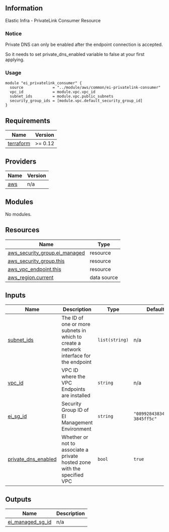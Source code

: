 ## Information

Elastic Infra - PrivateLink Consumer Resource

### Notice

Private DNS can only be enabled after the endpoint connection is accepted.

So it needs to set private_dns_enabled variable to false at your first applying.

### Usage

```hcl
module "ei_privatelink_consumer" {
  source             = "../module/aws/common/ei-privatelink-consumer"
  vpc_id             = module.vpc.vpc_id
  subnet_ids         = module.vpc.public_subnets
  security_group_ids = [module.vpc.default_security_group_id]
}
```

<!-- BEGINNING OF PRE-COMMIT-TERRAFORM DOCS HOOK -->
## Requirements

| Name | Version |
|------|---------|
| <a name="requirement_terraform"></a> [terraform](#requirement\_terraform) | >= 0.12 |

## Providers

| Name | Version |
|------|---------|
| <a name="provider_aws"></a> [aws](#provider\_aws) | n/a |

## Modules

No modules.

## Resources

| Name | Type |
|------|------|
| [aws_security_group.ei_managed](https://registry.terraform.io/providers/hashicorp/aws/latest/docs/resources/security_group) | resource |
| [aws_security_group.this](https://registry.terraform.io/providers/hashicorp/aws/latest/docs/resources/security_group) | resource |
| [aws_vpc_endpoint.this](https://registry.terraform.io/providers/hashicorp/aws/latest/docs/resources/vpc_endpoint) | resource |
| [aws_region.current](https://registry.terraform.io/providers/hashicorp/aws/latest/docs/data-sources/region) | data source |

## Inputs

| Name | Description | Type | Default | Required |
|------|-------------|------|---------|:--------:|
| <a name="input_subnet_ids"></a> [subnet\_ids](#input\_subnet\_ids) | The ID of one or more subnets in which to create a network interface for the endpoint | `list(string)` | n/a | yes |
| <a name="input_vpc_id"></a> [vpc\_id](#input\_vpc\_id) | VPC ID where the VPC Endpoints are installed | `string` | n/a | yes |
| <a name="input_ei_sg_id"></a> [ei\_sg\_id](#input\_ei\_sg\_id) | Security Group ID of EI Management Environment | `string` | `"089928438340/sg-3845ff5c"` | no |
| <a name="input_private_dns_enabled"></a> [private\_dns\_enabled](#input\_private\_dns\_enabled) | Whether or not to associate a private hosted zone with the specified VPC | `bool` | `true` | no |

## Outputs

| Name | Description |
|------|-------------|
| <a name="output_ei_managed_sg_id"></a> [ei\_managed\_sg\_id](#output\_ei\_managed\_sg\_id) | n/a |

<!-- END OF PRE-COMMIT-TERRAFORM DOCS HOOK -->
